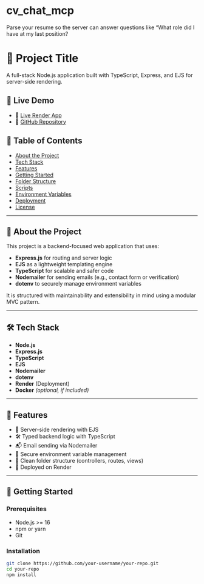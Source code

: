 # cv_chat_mcp

Parse your resume so the server can answer questions like “What role did I have at my last position?

# 📘 Project Title

A full-stack Node.js application built with TypeScript, Express, and EJS for server-side rendering.

## 🚀 Live Demo

- 🔗 [Live Render App](https://your-render-link.com)
- 🔗 [GitHub Repository](https://github.com/your-username/your-repo)

## 📌 Table of Contents

- [About the Project](#about-the-project)
- [Tech Stack](#tech-stack)
- [Features](#features)
- [Getting Started](#getting-started)
- [Folder Structure](#folder-structure)
- [Scripts](#scripts)
- [Environment Variables](#environment-variables)
- [Deployment](#deployment)
- [License](#license)

---

## 🧾 About the Project

This project is a backend-focused web application that uses:

- **Express.js** for routing and server logic
- **EJS** as a lightweight templating engine
- **TypeScript** for scalable and safer code
- **Nodemailer** for sending emails (e.g., contact form or verification)
- **dotenv** to securely manage environment variables

It is structured with maintainability and extensibility in mind using a modular MVC pattern.

---

## 🛠 Tech Stack

- **Node.js**
- **Express.js**
- **TypeScript**
- **EJS**
- **Nodemailer**
- **dotenv**
- **Render** (Deployment)
- **Docker** _(optional, if included)_

---

## 🌟 Features

- 📄 Server-side rendering with EJS
- 🛠 Typed backend logic with TypeScript
- 📬 Email sending via Nodemailer
- 🔐 Secure environment variable management
- 📁 Clean folder structure (controllers, routes, views)
- 🚀 Deployed on Render

---

## 🧰 Getting Started

### Prerequisites

- Node.js >= 16
- npm or yarn
- Git

### Installation

```bash
git clone https://github.com/your-username/your-repo.git
cd your-repo
npm install
```
